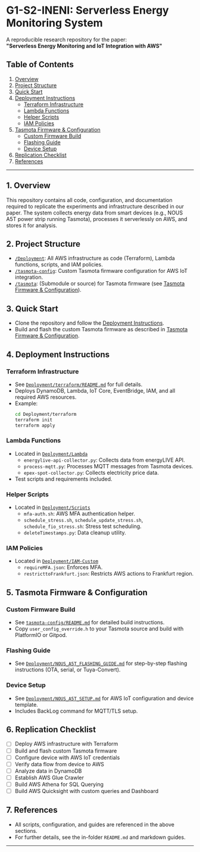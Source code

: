 # G1-S2-INENI: Serverless Energy Monitoring System

A reproducible research repository for the paper:  
**"Serverless Energy Monitoring and IoT Integration with AWS"**

## Table of Contents

1. [Overview](#overview)
2. [Project Structure](#project-structure)
3. [Quick Start](#quick-start)
4. [Deployment Instructions](#deployment-instructions)
    - [Terraform Infrastructure](#terraform-infrastructure)
    - [Lambda Functions](#lambda-functions)
    - [Helper Scripts](#helper-scripts)
    - [IAM Policies](#iam-policies)
5. [Tasmota Firmware & Configuration](#tasmota-firmware--configuration)
    - [Custom Firmware Build](#custom-firmware-build)
    - [Flashing Guide](#flashing-guide)
    - [Device Setup](#device-setup)
6. [Replication Checklist](#replication-checklist)
7. [References](#references)

---

## 1. Overview

This repository contains all code, configuration, and documentation required to replicate the experiments and infrastructure described in our paper. The system collects energy data from smart devices (e.g., NOUS A5T power strip running Tasmota), processes it serverlessly on AWS, and stores it for analysis.

## 2. Project Structure

- [`/Deployment`](./Deployment): All AWS infrastructure as code (Terraform), Lambda functions, scripts, and IAM policies.
- [`/tasmota-config`](./tasmota-config): Custom Tasmota firmware configuration for AWS IoT integration.
- [`/tasmota`](./tasmota): (Submodule or source) for Tasmota firmware (see [Tasmota Firmware & Configuration](#tasmota-firmware--configuration)).

## 3. Quick Start

- Clone the repository and follow the [Deployment Instructions](#deployment-instructions).
- Build and flash the custom Tasmota firmware as described in [Tasmota Firmware & Configuration](#tasmota-firmware--configuration).

## 4. Deployment Instructions

### Terraform Infrastructure

- See [`Deployment/terraform/README.md`](./Deployment/terraform/README.md) for full details.
- Deploys DynamoDB, Lambda, IoT Core, EventBridge, IAM, and all required AWS resources.
- Example:
  ```bash
  cd Deployment/terraform
  terraform init
  terraform apply
  ```

### Lambda Functions

- Located in [`Deployment/Lambda`](./Deployment/Lambda)
    - `energylive-api-collector.py`: Collects data from energyLIVE API.
    - `process-mqtt.py`: Processes MQTT messages from Tasmota devices.
    - `epex-spot-collector.py`: Collects electricity price data.
- Test scripts and requirements included.

### Helper Scripts

- Located in [`Deployment/Scripts`](./Deployment/Scripts)
    - `mfa-auth.sh`: AWS MFA authentication helper.
    - `schedule_stress.sh`, `schedule_update_stress.sh`, `schedule_fio_stress.sh`: Stress test scheduling.
    - `deleteTimestamps.py`: Data cleanup utility.

### IAM Policies

- Located in [`Deployment/IAM-Custom`](./Deployment/IAM-Custom)
    - `requireMFA.json`: Enforces MFA.
    - `restricttoFrankfurt.json`: Restricts AWS actions to Frankfurt region.

## 5. Tasmota Firmware & Configuration

### Custom Firmware Build

- See [`tasmota-config/README.md`](./tasmota-config/README.md) for detailed build instructions.
- Copy `user_config_override.h` to your Tasmota source and build with PlatformIO or Gitpod.

### Flashing Guide

- See [`Deployment/NOUS_A5T_FLASHING_GUIDE.md`](./Deployment/NOUS_A5T_FLASHING_GUIDE.md) for step-by-step flashing instructions (OTA, serial, or Tuya-Convert).

### Device Setup

- See [`Deployment/NOUS_A5T_SETUP.md`](./Deployment/NOUS_A5T_SETUP.md) for AWS IoT configuration and device template.
- Includes BackLog command for MQTT/TLS setup.

## 6. Replication Checklist

- [ ] Deploy AWS infrastructure with Terraform
- [ ] Build and flash custom Tasmota firmware
- [ ] Configure device with AWS IoT credentials
- [ ] Verify data flow from device to AWS
- [ ] Analyze data in DynamoDB
- [ ] Establish AWS Glue Crawler
- [ ] Build AWS Athena for SQL Querying 
- [ ] Build AWS Quicksight with custom queries and Dashboard

## 7. References

- All scripts, configuration, and guides are referenced in the above sections.
- For further details, see the in-folder `README.md` and markdown guides.

---

